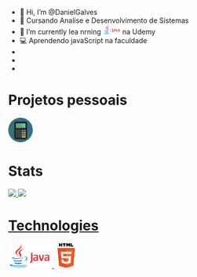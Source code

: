 - 👋 Hi, I’m @DanielGalves
- 👀  Cursando Analise e  Desenvolvimento de Sistemas
- 🌱 I’m currently lea nrning  <img height="20px" src="https://github.com/DanielGalves/img/blob/main/java.png"/> na Udemy
-  💻 Aprendendo javaScript na faculdade
-
-
-
 <h1><strong>Projetos pessoais</strong></h1>
 <div left="50px">
 <a href="https://calculadora-zeta-ashy.vercel.app/"><img height="50px" src="https://github.com/DanielGalves/img/blob/main/calc.png" />
 </a></div>

<!---
DanielGalves/DanielGalves is a ✨ special ✨ repository because its `README.md` (this file) appears on your GitHub profile.
You can click the Preview link to take a look at your changes.
--->











<h1><strong>Stats</strong></h1>
<div>
<a href="https://github.com/DanielGalves">
<img height="180em" src="https://github-readme-stats.vercel.app/api/top-langs/?username=DanielGalves&layout=compact&langs_count=7&theme=dracula"/>
<img height="180em" src="https://github-readme-stats.vercel.app/api?username=DanielGalves&show_icons=true&theme=dracula&include_all_commits=true&count_private=true"/>
</div>
<h1><strong>Technologies</strong></h1>
<img height="50px" src="https://github.com/DanielGalves/img/blob/main/java.png"/>
<img height="50px" src="https://github.com/DanielGalves/img/blob/main/HTML5.png"/>
